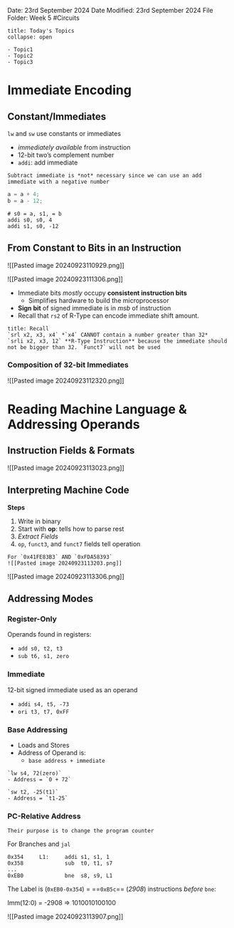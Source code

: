 Date: 23rd September 2024
Date Modified: 23rd September 2024
File Folder: Week 5
#Circuits

```ad-abstract
title: Today's Topics
collapse: open

- Topic1
- Topic2
- Topic3

```

# Immediate Encoding

## Constant/Immediates

`lw` and `sw` use constants or immediates
- *immediately available* from instruction
- 12-bit two’s complement number
- `addi`: add immediate

```ad-note
Subtract immediate is *not* necessary since we can use an add immediate with a negative number
```
```c
a = a + 4;
b = a - 12;
```

```
# s0 = a, s1, = b
addi s0, s0, 4
addi s1, s0, -12
```
## From Constant to Bits in an Instruction

![[Pasted image 20240923110929.png]]

![[Pasted image 20240923111306.png]]

- Immediate bits *mostly* occupy **consistent instruction bits**
	- Simplifies hardware to build the microprocessor
- **Sign bit** of signed immediate is in *msb* of instruction
- Recall that `rs2` of R-Type can encode immediate shift amount.

```ad-note
title: Recall
`srl x2, x3, x4` *`x4` CANNOT contain a number greater than 32*
`srli x2, x3, 12` **R-Type Instruction** because the immediate should not be bigger than 32. `Funct7` will not be used
```

### Composition of 32-bit Immediates

![[Pasted image 20240923112320.png]]

# Reading Machine Language & Addressing Operands

## Instruction Fields & Formats

![[Pasted image 20240923113023.png]]

## Interpreting Machine Code

**Steps**
1. Write in binary
2. Start with **op**: tells how to parse rest
3. *Extract Fields*
4. `op`, `funct3`, and `funct7` fields tell operation

```ad-example
For `0x41FE83B3` AND `0xFDA58393`
![[Pasted image 20240923113203.png]]
```
![[Pasted image 20240923113306.png]]

## Addressing Modes

### Register-Only

Operands found in registers:
- `add s0, t2, t3`
- `sub t6, s1, zero`

### Immediate

12-bit signed immediate used as an operand
- `addi s4, t5, -73`
- `ori t3, t7, 0xFF`

### Base Addressing

- Loads and Stores
- Address of Operand is:
	- `base address + immediate`

```ad-example
`lw s4, 72(zero)`
- Address = `0 + 72`

`sw t2, -25(t1)`
- Address = `t1-25`
```

### PC-Relative Address

```ad-important
Their purpose is to change the program counter
```

For Branches and `jal`

```
0x354     L1:     addi s1, s1, 1
0x358             sub  t0, t1, s7
...
0xEB0             bne  s8, s9, L1
```

The Label is (`0xEB0-0x354`) = ==`0xB5c`== (*2908*) instructions *before* `bne`:

Imm(12:0) = -2908 $\Rightarrow$ 1010010100100

![[Pasted image 20240923113907.png]]

